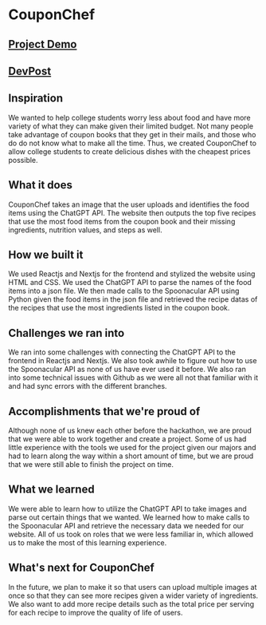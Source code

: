 # CouponChef
[](https://d112y698adiu2z.cloudfront.net/photos/production/software_thumbnail_photos/002/717/540/datas/medium.png)

## [Project Demo](https://www.youtube.com/watch?v=C1cfvL4F5nk)

## [DevPost](https://devpost.com/software/couponchef?ref_content=user-portfolio&ref_feature=in_progress)

## Inspiration

We wanted to help college students worry less about food and have more variety of what they can make given their limited budget. Not many people take advantage of coupon books that they get in their mails, and those who do do not know what to make all the time. Thus, we created CouponChef to allow college students to create delicious dishes with the cheapest prices possible.

## What it does

CouponChef takes an image that the user uploads and identifies the food items using the ChatGPT API. The website then outputs the top five recipes that use the most food items from the coupon book and their missing ingredients, nutrition values, and steps as well.

## How we built it

We used Reactjs and Nextjs for the frontend and stylized the website using HTML and CSS. We used the ChatGPT API to parse the names of the food items into a json file. We then made calls to the Spoonacular API using Python given the food items in the json file and retrieved the recipe datas of the recipes that use the most ingredients listed in the coupon book.

## Challenges we ran into

We ran into some challenges with connecting the ChatGPT API to the frontend in Reactjs and Nextjs. We also took awhile to figure out how to use the Spoonacular API as none of us have ever used it before. We also ran into some technical issues with Github as we were all not that familiar with it and had sync errors with the different branches.

## Accomplishments that we're proud of

Although none of us knew each other before the hackathon, we are proud that we were able to work together and create a project. Some of us had little experience with the tools we used for the project given our majors and had to learn along the way within a short amount of time, but we are proud that we were still able to finish the project on time.

## What we learned

We were able to learn how to utilize the ChatGPT API to take images and parse out certain things that we wanted. We learned how to make calls to the Spoonacular API and retrieve the necessary data we needed for our website. All of us took on roles that we were less familiar in, which allowed us to make the most of this learning experience.

## What's next for CouponChef

In the future, we plan to make it so that users can upload multiple images at once so that they can see more recipes given a wider variety of ingredients. We also want to add more recipe details such as the total price per serving for each recipe to improve the quality of life of users.
